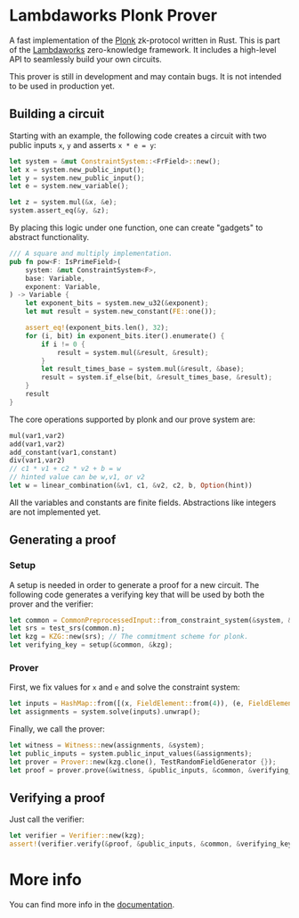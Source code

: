 # Lambdaworks Plonk Prover
A fast implementation of the [Plonk](https://eprint.iacr.org/2019/953) zk-protocol written in Rust. This is part of the [Lambdaworks](https://github.com/lambdaclass/lambdaworks) zero-knowledge framework. It includes a high-level API to seamlessly build your own circuits.

This prover is still in development and may contain bugs. It is not intended to be used in production yet.

## Building a circuit

Starting with an example, the following code creates a circuit with two public inputs `x`, `y` and asserts `x * e = y`:

```rust
let system = &mut ConstraintSystem::<FrField>::new();
let x = system.new_public_input();
let y = system.new_public_input();
let e = system.new_variable();

let z = system.mul(&x, &e);    
system.assert_eq(&y, &z);
```

By placing this logic under one function, one can create "gadgets" to abstract functionality.

```Rust
/// A square and multiply implementation.
pub fn pow<F: IsPrimeField>(
    system: &mut ConstraintSystem<F>,
    base: Variable,
    exponent: Variable,
) -> Variable {
    let exponent_bits = system.new_u32(&exponent);
    let mut result = system.new_constant(FE::one());

    assert_eq!(exponent_bits.len(), 32);
    for (i, bit) in exponent_bits.iter().enumerate() {
        if i != 0 {
            result = system.mul(&result, &result);
        }
        let result_times_base = system.mul(&result, &base);
        result = system.if_else(bit, &result_times_base, &result);
    }
    result
}
```

The core operations supported by plonk and our prove system are:

```rust
mul(var1,var2)
add(var1,var2)
add_constant(var1,constant)
div(var1,var2)
// c1 * v1 + c2 * v2 + b = w
// hinted value can be w,v1, or v2
let w = linear_combination(&v1, c1, &v2, c2, b, Option(hint))
```

All the variables and constants are finite fields. Abstractions like integers are not implemented yet.

## Generating a proof
### Setup
A setup is needed in order to generate a proof for a new circuit. The following code generates a verifying key that will be used by both the prover and the verifier:

```rust
let common = CommonPreprocessedInput::from_constraint_system(&system, &ORDER_R_MINUS_1_ROOT_UNITY);
let srs = test_srs(common.n);
let kzg = KZG::new(srs); // The commitment scheme for plonk.
let verifying_key = setup(&common, &kzg);
```

### Prover
First, we fix values for `x` and `e` and solve the constraint system:
```rust
let inputs = HashMap::from([(x, FieldElement::from(4)), (e, FieldElement::from(3))]);
let assignments = system.solve(inputs).unwrap();
```

Finally, we call the prover:
```rust
let witness = Witness::new(assignments, &system);
let public_inputs = system.public_input_values(&assignments);
let prover = Prover::new(kzg.clone(), TestRandomFieldGenerator {});
let proof = prover.prove(&witness, &public_inputs, &common, &verifying_key);
```

## Verifying a proof
Just call the verifier:

```rust
let verifier = Verifier::new(kzg);
assert!(verifier.verify(&proof, &public_inputs, &common, &verifying_key));
```

# More info
You can find more info in the [documentation](https://lambdaclass.github.io/lambdaworks_plonk_prover/).
